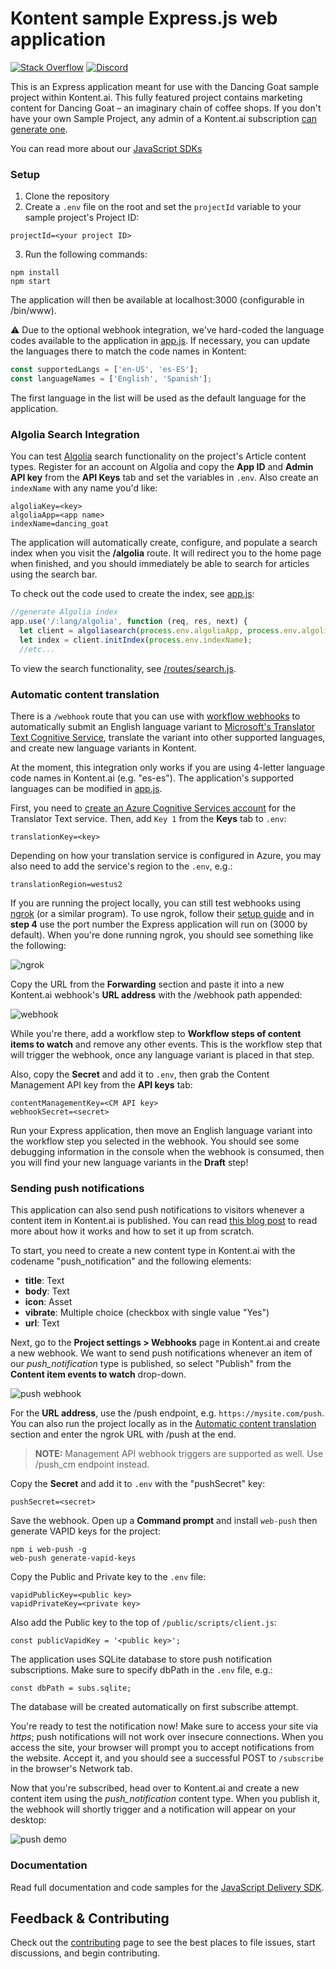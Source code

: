 # Kontent sample Express.js web application

[![Stack Overflow](https://img.shields.io/badge/Stack%20Overflow-ASK%20NOW-FE7A16.svg?logo=stackoverflow&logoColor=white)](https://stackoverflow.com/tags/kontent-ai)
[![Discord](https://img.shields.io/discord/821885171984891914?label=Discord&logo=Discord&logoColor=white)](https://discord.gg/SKCxwPtevJ)


This is an Express application meant for use with the Dancing Goat sample project within Kontent.ai. This fully featured project contains marketing content for Dancing Goat – an imaginary chain of coffee shops. If you don't have your own Sample Project, any admin of a Kontent.ai subscription [can generate one](https://app.kontent.ai/sample-project-generator).

You can read more about our [JavaScript SDKs](https://github.com/kontent-ai/delivery-sdk-js)


### Setup

1. Clone the repository
2. Create a `.env` file on the root and set the `projectId` variable to your sample project's Project ID:

```
projectId=<your project ID>
```

3. Run the following commands:

```
npm install
npm start
```

The application will then be available at localhost:3000 (configurable in /bin/www).

:warning: Due to the optional webhook integration, we've hard-coded the language codes available to the application in [app.js](https://github.com/kontent-ai/sample-app-express-js/blob/master/app.js#L12). If necessary, you can update the languages there to match the code names in Kontent:

```js
const supportedLangs = ['en-US', 'es-ES'];
const languageNames = ['English', 'Spanish'];
```

The first language in the list will be used as the default language for the application.

### Algolia Search Integration

You can test [Algolia](https://www.algolia.com) search functionality on the project's Article content types. Register for an account on Algolia and copy the **App ID** and **Admin API key** from the **API Keys** tab and set the variables in `.env`. Also create an `indexName` with any name you'd like:

```
algoliaKey=<key>
algoliaApp=<app name>
indexName=dancing_goat
```

The application will automatically create, configure, and populate a search index when you visit the **/algolia** route. It will redirect you to the home page when finished, and you should immediately be able to search for articles using the search bar.

To check out the code used to create the index, see [app.js](https://github.com/kontent-ai/sample-app-express-js/blob/master/app.js#L61):

```js
//generate Algolia index
app.use('/:lang/algolia', function (req, res, next) {
  let client = algoliasearch(process.env.algoliaApp, process.env.algoliaKey);
  let index = client.initIndex(process.env.indexName);
  //etc...
```

To view the search functionality, see [/routes/search.js](/routes/search.js).

### Automatic content translation

There is a `/webhook` route that you can use with [workflow webhooks](https://docs.kontent.ai/tutorials/develop-apps/integrate/using-webhooks-for-automatic-updates) to automatically submit an English language variant to [Microsoft's Translator Text Cognitive Service](https://docs.microsoft.com/en-us/azure/cognitive-services/translator/translator-info-overview), translate the variant into other supported languages, and create new language variants in Kontent.

At the moment, this integration only works if you are using 4-letter language code names in Kontent.ai (e.g. "es-es"). The application's supported languages can be modified in [app.js](https://github.com/kontent-ai/sample-app-express/blob/master/app.js#L12).

First, you need to [create an Azure Cognitive Services account](https://docs.microsoft.com/en-us/azure/cognitive-services/cognitive-services-apis-create-account) for the Translator Text service. Then, add `Key 1` from the **Keys** tab to `.env`:

```
translationKey=<key>
```
Depending on how your translation service is configured in Azure, you may also need to add the service's region to the `.env`, e.g.:

```
translationRegion=westus2
```

If you are running the project locally, you can still test webhooks using [ngrok](https://ngrok.com/) (or a similar program). To use ngrok, follow their [setup guide](https://ngrok.com/docs/getting-started) and in **step 4** use the port number the Express application will run on (3000 by default). When you're done running ngrok, you should see something like the following:

![ngrok](/assets/ngrok-sample.png)

Copy the URL from the **Forwarding** section and paste it into a new Kontent.ai webhook's **URL address** with the /webhook path appended:

![webhook](/assets/webhook.png)

While you're there, add a workflow step to **Workflow steps of content items to watch** and remove any other events. This is the workflow step that will trigger the webhook, once any language variant is placed in that step.

Also, copy the **Secret** and add it to `.env`, then grab the Content Management API key from the **API keys** tab:

```
contentManagementKey=<CM API key>
webhookSecret=<secret>
```

Run your Express application, then move an English language variant into the workflow step you selected in the webhook. You should see some debugging information in the console when the webhook is consumed, then you will find your new language variants in the **Draft** step!

### Sending push notifications

This application can also send push notifications to visitors whenever a content item in Kontent.ai is published. You can read [this blog post](https://kontent.ai/blog/sending-push-notifications-from-kontent) to read more about how it works and how to set it up from scratch.

To start, you need to create a new content type in Kontent.ai with the codename "push_notification" and the following elements:

- __title__: Text
- __body__: Text
- __icon__: Asset
- __vibrate__: Multiple choice (checkbox with single value "Yes")
- __url__: Text

Next, go to the __Project settings > Webhooks__ page in Kontent.ai and create a new webhook. We want to send push notifications whenever an item of our _push_notification_ type is published, so select "Publish" from the __Content item events to watch__ drop-down.

![push webhook](/assets/pushnotifications-webhook.png)

For the __URL address__, use the /push endpoint, e.g. `https://mysite.com/push`. You can also run the project locally as in the [Automatic content translation](https://github.com/kontent-ai/kontent-sample-app-express-js#automatic-content-translation) section and enter the ngrok URL with /push at the end.

> **NOTE:**  Management API webhook triggers are supported as well. Use /push_cm endpoint instead.

Copy the __Secret__ and add it to `.env` with the "pushSecret" key:

```
pushSecret=<secret>
```

Save the webhook. Open up a __Command prompt__ and install `web-push` then generate VAPID keys for the project:

```
npm i web-push -g
web-push generate-vapid-keys
```

Copy the Public and Private key to the `.env` file:

```
vapidPublicKey=<public key>
vapidPrivateKey=<private key>
```

Also add the Public key to the top of `/public/scripts/client.js`:

```
const publicVapidKey = '<public key>';
```

The application uses SQLite database to store push notification subscriptions. Make sure to specify dbPath in the `.env` file, e.g.:

```
const dbPath = subs.sqlite;
```

The database will be created automatically on first subscribe attempt.

You're ready to test the notification now! Make sure to access your site via _https_; push notifications will not work over insecure connections. When you access the site, your browser will prompt you to accept notifications from the website. Accept it, and you should see a successful POST to `/subscribe` in the browser's Network tab.

Now that you're subscribed, head over to Kontent.ai and create a new content item using the _push_notification_ content type. When you publish it, the webhook will shortly trigger and a notification will appear on your desktop:

![push demo](/assets/pushnotifications-demo.gif)

### Documentation

Read full documentation and code samples for the [JavaScript Delivery SDK](https://github.com/kontent-ai/delivery-sdk-js/blob/master/DOCS.md).

## Feedback & Contributing

Check out the [contributing](https://github.com/kontent-ai/sample-app-express-js/blob/master/CONTRIBUTING.md) page to see the best places to file issues, start discussions, and begin contributing.


